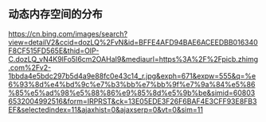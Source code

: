 ## 动态内存空间的分布
https://cn.bing.com/images/search?view=detailV2&ccid=dozLQ%2FvN&id=BFFE4AFD94BAE6ACEEDBB016340F8CF515FD565E&thid=OIP-C.dozLQ_vN4K9lFo5I6cm2OAHaI9&mediaurl=https%3A%2F%2Fpicb.zhimg.com%2Fv2-1bbda4e5bdc297b5d4a9e88fc0e43c14_r.jpg&exph=671&expw=555&q=%e6%93%8d%e4%bd%9c%e7%b3%bb%e7%bb%9f%e7%9a%84%e5%86%85%e5%ad%98%e5%88%86%e9%85%8d%e5%9b%be&simid=608036532004992516&form=IRPRST&ck=13E05EDE3F26F6BAF4E3CFF93E8FB3EF&selectedindex=11&ajaxhist=0&ajaxserp=0&vt=0&sim=11
